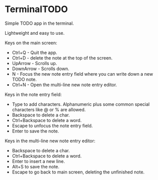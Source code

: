 # TerminalTODO

Simple TODO app in the terminal.

Lightweight and easy to use.

Keys on the main screen:
- Ctrl+Q - Quit the app.
- Ctrl+D - delete the note at the top of the screen.
- UpArrow - Scrolls up.
- DownArrow - Scrolls down.
- N - Focus the new note entry field where you can write down a new TODO note.
- Ctrl+N - Open the multi-line new note entry editor.

Keys in the note entry field:
- Type to add characters. Alphanumeric plus some common special characters like @ or % are allowed.
- Backspace to delete a char.
- Ctrl+Backspace to delete a word.
- Escape to unfocus the note entry field.
- Enter to save the note.

Keys in the multi-line new note entry editor:
- Backspace to delete a char.
- Ctrl+Backspace to delete a word.
- Enter to insert a new line.
- Alt+S to save the note.
- Escape to go back to main screen, deleting the unfinished note.
